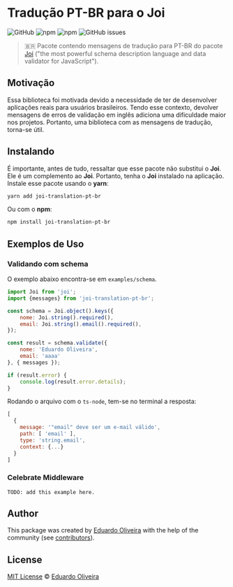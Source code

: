 # Tradução PT-BR para o Joi

![GitHub](https://img.shields.io/github/license/EduardoJM/joi-translation-pt-br)
![npm](https://img.shields.io/npm/dm/joi-translation-pt-br)
![npm](https://img.shields.io/npm/v/joi-translation-pt-br)
![GitHub issues](https://img.shields.io/github/issues-raw/EduardoJM/joi-translation-pt-br)

> :brazil: Pacote contendo mensagens de tradução para PT-BR do pacote [Joi](https://joi.dev/) ("the most powerful schema description language and data validator for JavaScript").

## Motivação

Essa biblioteca foi motivada devido a necessidade de ter de desenvolver aplicações reais para usuários brasileiros. Tendo esse contexto, devolver mensagens de erros de validação em inglês adiciona uma dificuldade maior nos projetos. Portanto, uma biblioteca com as mensagens de tradução, torna-se útil.

## Instalando

É importante, antes de tudo, ressaltar que esse pacote não substitui o **Joi**. Ele é um complemento ao **Joi**. Portanto, tenha o **Joi** instalado na aplicação. Instale esse pacote usando o **yarn**:

```bash
yarn add joi-translation-pt-br
```

Ou com o **npm**:

```bash
npm install joi-translation-pt-br
```

## Exemplos de Uso

### Validando com schema

O exemplo abaixo encontra-se em `examples/schema`. 

```javascript
import Joi from 'joi';
import {messages} from 'joi-translation-pt-br';

const schema = Joi.object().keys({
    nome: Joi.string().required(),
    email: Joi.string().email().required(),
});

const result = schema.validate({
    nome: 'Eduardo Oliveira',
    email: 'aaaa'
}, { messages });

if (result.error) {
    console.log(result.error.details);
}
```

Rodando o arquivo com o `ts-node`, tem-se no terminal a resposta:

```javascript
[
  {
    message: '"email" deve ser um e-mail válido',
    path: [ 'email' ],
    type: 'string.email',
    context: {...}
  }
]
```

### Celebrate Middleware

```
TODO: add this example here.
```

## Author

This package was created by [Eduardo Oliveira](https://github.com/eduardoJM/) with the help of the community (see [contributors](https://github.com/EduardoJM/joi-translation-pt-br/graphs/contributors)).

## License
[MIT License](https://github.com/EduardoJM/joi-translation-pt-br/blob/main/LICENSE) © [Eduardo Oliveira](http://eduardojm.github.io/)
